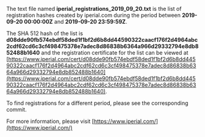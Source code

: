 The text file named **iperial_registrations_2019_09_20.txt** is the list of registration hashes created by iperial.com during the period between **2019-09-20 00:00:00Z** and **2019-09-20 23:59:59Z**.

The SHA 512 hash of the list is **d08dde90fb574ebdf58ded1f1bf2d6b8dd44590322caacf176f2d4964abc2cdf62cd6c3cf498475378e7adec8d86838b6364a966d29332794e8db852488b1640** and the registration certificate for the list can be viewed at [https://www.iperial.com/cert/d08dde90fb574ebdf58ded1f1bf2d6b8dd44590322caacf176f2d4964abc2cdf62cd6c3cf498475378e7adec8d86838b6364a966d29332794e8db852488b1640](https://www.iperial.com/cert/d08dde90fb574ebdf58ded1f1bf2d6b8dd44590322caacf176f2d4964abc2cdf62cd6c3cf498475378e7adec8d86838b6364a966d29332794e8db852488b1640).

To find registrations for a different period, please see the corresponding commit.

For more information, please visit [https://www.iperial.com/](https://www.iperial.com/)
